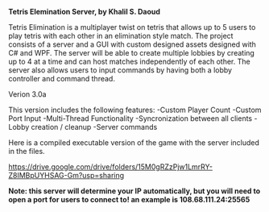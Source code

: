 **Tetris Elemination Server, by Khalil S. Daoud**

Tetris Elimination is a multiplayer twist on tetris that allows up to 5 users to play tetris with each other in an elimination style match. The project consists of a server and a GUI with custom designed assets designed with C# and WPF. The server will be able to create multiple lobbies by creating up to 4 at a time and can host matches independently of each other. The server also allows users to input commands by having both a lobby controller and command thread.

Verion 3.0a

This version includes the following features:
-Custom Player Count
-Custom Port Input
-Multi-Thread Functionality
-Syncronization between all clients
-Lobby creation / cleanup
-Server commands

Here is a compiled executable version of the game with the server included in the files.

https://drive.google.com/drive/folders/15M0gRZzPjw1LmrRY-Z8IMBpUYHSAG-Gm?usp=sharing

**Note: this server will determine your IP automatically, but you will need to open a port for users to connect to! an example is 108.68.111.24:25565**